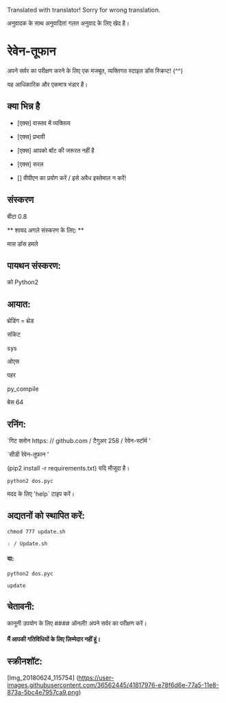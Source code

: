 Translated with translator!
Sorry for wrong translation.

अनुवादक के साथ अनुवादित!
गलत अनुवाद के लिए खेद है।

# रेवेन-तूफान
अपने सर्वर का परीक्षण करने के लिए एक मजबूत, व्यक्तिगत स्टाइल डॉस स्क्रिप्ट! (^^)

यह आधिकारिक और एकमात्र भंडार है।

## क्या भिन्न है
- [एक्स] वास्तव में व्यक्तित्व
- [एक्स] प्रभावी
- [एक्स] आपको बॉट की जरूरत नहीं है
- [एक्स] सरल

- [] वीपीएन का प्रयोग करें / इसे अवैध इस्तेमाल न करें!

## संस्करण
बीटा 0.8

** शायद अगले संस्करण के लिए: **

मास डॉस हमले

## पायथन संस्करण:
को Python2

## आयात:
थ्रेडिंग = थ्रेड

सॉकेट

sys

ओएस

पहर

py_compile

बेस 64
## रनिंग:
`गिट क्लोन https: // github.com / टैगुअर 258 / रेवेन-स्टॉर्म '

`सीडी रेवेन-तूफान '

(pip2 install -r requirements.txt) यदि मौजूदा है।

`python2 dos.pyc`

मदद के लिए 'help` टाइप करें।

## अद्यतनों को स्थापित करें:
`chmod 777 update.sh`

`। / Update.sh`

#### या:


`python2 dos.pyc`

`update`

## चेतावनी:
कानूनी उपयोग के लिए #### ऑनली! अपने सर्वर का परीक्षण करें।

#### मैं आपकी गतिविधियों के लिए ज़िम्मेदार नहीं हूं।

## स्क्रीनशॉट:

[Img_20180624_115754] (https://user-images.githubusercontent.com/36562445/41817976-e78f6d6e-77a5-11e8-873a-5bc4e7957ca9.png)
